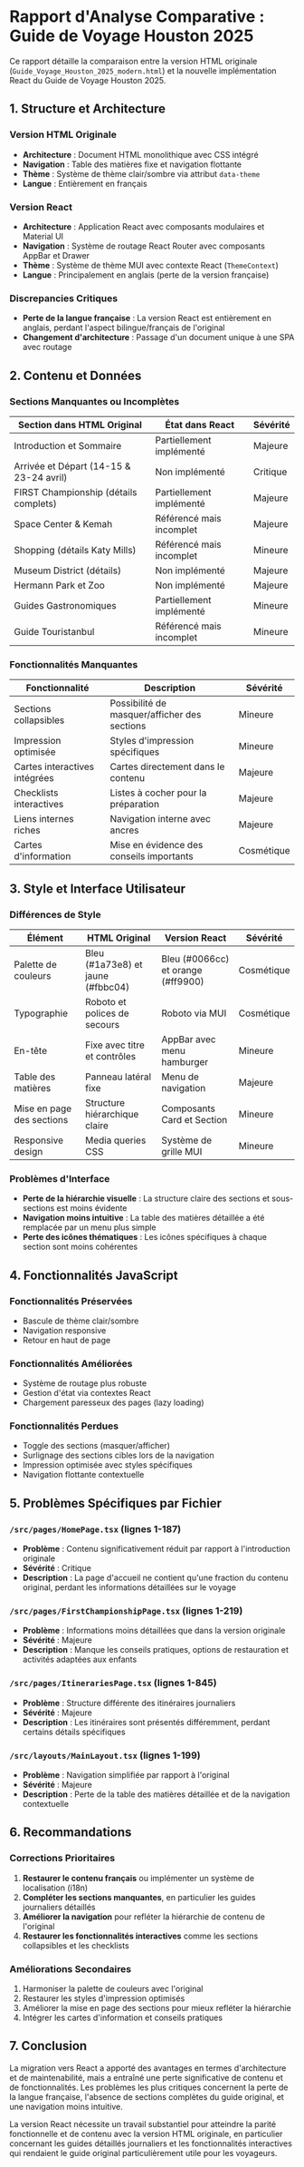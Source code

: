 # Rapport d'Analyse Comparative : Guide de Voyage Houston 2025

Ce rapport détaille la comparaison entre la version HTML originale (`Guide_Voyage_Houston_2025_modern.html`) et la nouvelle implémentation React du Guide de Voyage Houston 2025.

## 1. Structure et Architecture

### Version HTML Originale
- **Architecture** : Document HTML monolithique avec CSS intégré
- **Navigation** : Table des matières fixe et navigation flottante
- **Thème** : Système de thème clair/sombre via attribut `data-theme`
- **Langue** : Entièrement en français

### Version React
- **Architecture** : Application React avec composants modulaires et Material UI
- **Navigation** : Système de routage React Router avec composants AppBar et Drawer
- **Thème** : Système de thème MUI avec contexte React (`ThemeContext`)
- **Langue** : Principalement en anglais (perte de la version française)

### Discrepancies Critiques
- **Perte de la langue française** : La version React est entièrement en anglais, perdant l'aspect bilingue/français de l'original
- **Changement d'architecture** : Passage d'un document unique à une SPA avec routage

## 2. Contenu et Données

### Sections Manquantes ou Incomplètes

| Section dans HTML Original | État dans React | Sévérité |
|---------------------------|----------------|----------|
| Introduction et Sommaire | Partiellement implémenté | Majeure |
| Arrivée et Départ (14-15 & 23-24 avril) | Non implémenté | Critique |
| FIRST Championship (détails complets) | Partiellement implémenté | Majeure |
| Space Center & Kemah | Référencé mais incomplet | Majeure |
| Shopping (détails Katy Mills) | Référencé mais incomplet | Mineure |
| Museum District (détails) | Non implémenté | Majeure |
| Hermann Park et Zoo | Non implémenté | Majeure |
| Guides Gastronomiques | Partiellement implémenté | Mineure |
| Guide Touristanbul | Référencé mais incomplet | Mineure |

### Fonctionnalités Manquantes

| Fonctionnalité | Description | Sévérité |
|----------------|-------------|----------|
| Sections collapsibles | Possibilité de masquer/afficher des sections | Mineure |
| Impression optimisée | Styles d'impression spécifiques | Mineure |
| Cartes interactives intégrées | Cartes directement dans le contenu | Majeure |
| Checklists interactives | Listes à cocher pour la préparation | Majeure |
| Liens internes riches | Navigation interne avec ancres | Majeure |
| Cartes d'information | Mise en évidence des conseils importants | Cosmétique |

## 3. Style et Interface Utilisateur

### Différences de Style

| Élément | HTML Original | Version React | Sévérité |
|---------|---------------|--------------|----------|
| Palette de couleurs | Bleu (#1a73e8) et jaune (#fbbc04) | Bleu (#0066cc) et orange (#ff9900) | Cosmétique |
| Typographie | Roboto et polices de secours | Roboto via MUI | Cosmétique |
| En-tête | Fixe avec titre et contrôles | AppBar avec menu hamburger | Mineure |
| Table des matières | Panneau latéral fixe | Menu de navigation | Majeure |
| Mise en page des sections | Structure hiérarchique claire | Composants Card et Section | Mineure |
| Responsive design | Media queries CSS | Système de grille MUI | Mineure |

### Problèmes d'Interface

- **Perte de la hiérarchie visuelle** : La structure claire des sections et sous-sections est moins évidente
- **Navigation moins intuitive** : La table des matières détaillée a été remplacée par un menu plus simple
- **Perte des icônes thématiques** : Les icônes spécifiques à chaque section sont moins cohérentes

## 4. Fonctionnalités JavaScript

### Fonctionnalités Préservées
- Bascule de thème clair/sombre
- Navigation responsive
- Retour en haut de page

### Fonctionnalités Améliorées
- Système de routage plus robuste
- Gestion d'état via contextes React
- Chargement paresseux des pages (lazy loading)

### Fonctionnalités Perdues
- Toggle des sections (masquer/afficher)
- Surlignage des sections cibles lors de la navigation
- Impression optimisée avec styles spécifiques
- Navigation flottante contextuelle

## 5. Problèmes Spécifiques par Fichier

### `/src/pages/HomePage.tsx` (lignes 1-187)
- **Problème** : Contenu significativement réduit par rapport à l'introduction originale
- **Sévérité** : Critique
- **Description** : La page d'accueil ne contient qu'une fraction du contenu original, perdant les informations détaillées sur le voyage

### `/src/pages/FirstChampionshipPage.tsx` (lignes 1-219)
- **Problème** : Informations moins détaillées que dans la version originale
- **Sévérité** : Majeure
- **Description** : Manque les conseils pratiques, options de restauration et activités adaptées aux enfants

### `/src/pages/ItinerariesPage.tsx` (lignes 1-845)
- **Problème** : Structure différente des itinéraires journaliers
- **Sévérité** : Majeure
- **Description** : Les itinéraires sont présentés différemment, perdant certains détails spécifiques

### `/src/layouts/MainLayout.tsx` (lignes 1-199)
- **Problème** : Navigation simplifiée par rapport à l'original
- **Sévérité** : Majeure
- **Description** : Perte de la table des matières détaillée et de la navigation contextuelle

## 6. Recommandations

### Corrections Prioritaires
1. **Restaurer le contenu français** ou implémenter un système de localisation (i18n)
2. **Compléter les sections manquantes**, en particulier les guides journaliers détaillés
3. **Améliorer la navigation** pour refléter la hiérarchie de contenu de l'original
4. **Restaurer les fonctionnalités interactives** comme les sections collapsibles et les checklists

### Améliorations Secondaires
1. Harmoniser la palette de couleurs avec l'original
2. Restaurer les styles d'impression optimisés
3. Améliorer la mise en page des sections pour mieux refléter la hiérarchie
4. Intégrer les cartes d'information et conseils pratiques

## 7. Conclusion

La migration vers React a apporté des avantages en termes d'architecture et de maintenabilité, mais a entraîné une perte significative de contenu et de fonctionnalités. Les problèmes les plus critiques concernent la perte de la langue française, l'absence de sections complètes du guide original, et une navigation moins intuitive.

La version React nécessite un travail substantiel pour atteindre la parité fonctionnelle et de contenu avec la version HTML originale, en particulier concernant les guides détaillés journaliers et les fonctionnalités interactives qui rendaient le guide original particulièrement utile pour les voyageurs.